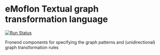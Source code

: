 # eMoflon Textual graph transformation language
[![Run Status](https://api.shippable.com/projects/59cb8cf236154a07009778c5/badge?branch=master)](https://app.shippable.com/github/eMoflon/emoflon-gt-ui-pattern) 

Fronend components for specifying the graph patterns and (unidirectional) graph transformation rules
